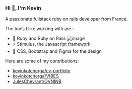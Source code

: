 ### Hi 👋, I'm Kevin

A passionate fullstack ruby on rails developer from France.

The tools I like working with are :

- :gem: Ruby and Ruby on Rails ![image](https://user-images.githubusercontent.com/78493094/145042358-8665cc04-58f4-4296-81a3-15249bb83b0e.png)
- ⚡ Stimulus, the Javascript framework
- :art: CSS, Bootstrap and Figma for the design

Here are some of my contributions:

- [kevinkotcherga/cv-portfolio](https://github.com/kevinkotcherga/cv-portfolio)
- [kevinkotcherga/VIBES](https://github.com/kevinkotcherga/VIBES)
- [JulesChevrant/OVNINB](https://github.com/JulesChevrant/OVNINB)

<!--
**kevinkotcherga/kevinkotcherga** is a ✨ _special_ ✨ repository because its `README.md` (this file) appears on your GitHub profile.

Here are some ideas to get you started:

- 🔭 I’m currently working on ...
- 🌱 I’m currently learning ...
- 👯 I’m looking to collaborate on ...
- 🤔 I’m looking for help with ...
- 💬 Ask me about ...
- 📫 How to reach me: ...
- 😄 Pronouns: ...
- ⚡ Fun fact: ...
-->
